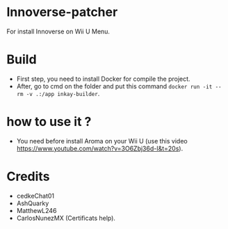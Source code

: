 # Innoverse-patcher
For install Innoverse on Wii U Menu.

# Build
- First step, you need to install Docker for compile the project.
- After, go to cmd on the folder and put this command `docker run -it --rm -v .:/app inkay-builder`.

# how to use it ?
- You need before install Aroma on your Wii U (use this video https://www.youtube.com/watch?v=3O6Zbj36d-I&t=20s).

# Credits
- cedkeChat01
- AshQuarky
- MatthewL246
- CarlosNunezMX (Certificats help).
